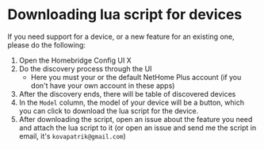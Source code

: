 # Downloading lua script for devices

If you need support for a device, or a new feature for an existing one, please do the following:
1. Open the Homebridge Config UI X
2. Do the discovery process through the UI
   - Here you must your or the default NetHome Plus account (if you don't have your own account in these apps)
3. After the discovery ends, there will be table of discovered devices
4. In the `Model` column, the model of your device will be a button, which you can click to download the lua script for the device.
5. After downloading the script, open an issue about the feature you need and attach the lua script to it (or open an issue and send me the script in email, it's `kovapatrik@gmail.com`)
